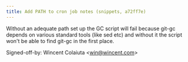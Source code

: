 ```yaml
---
title: Add PATH to cron job notes (snippets, a72ff7e)
---
```


Without an adequate path set up the GC script will fail because git-gc depends on various standard tools (like sed etc) and without it the script won't be able to find git-gc in the first place.

Signed-off-by: Wincent Colaiuta &lt;win@wincent.com&gt;
